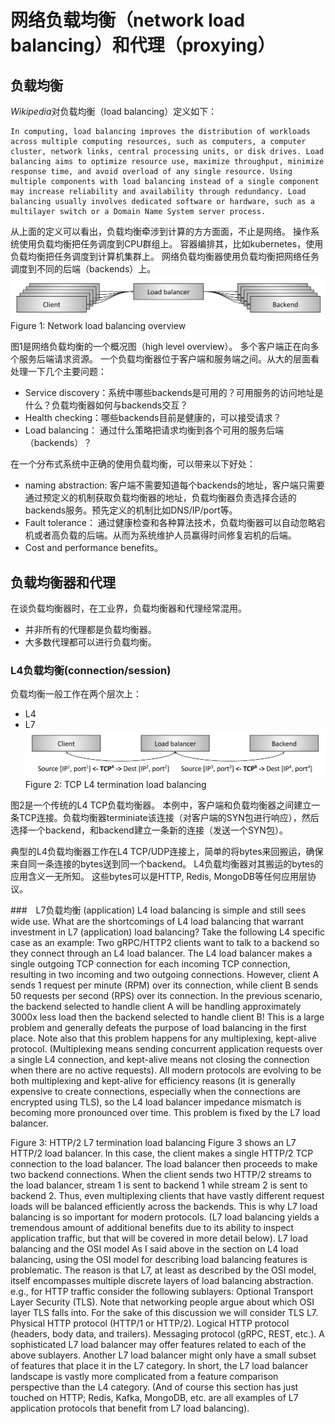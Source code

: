 # 网络负载均衡（network load balancing）和代理（proxying）
## 负载均衡
*Wikipedia*对负载均衡（load balancing）定义如下：
``` english
In computing, load balancing improves the distribution of workloads across multiple computing resources, such as computers, a computer cluster, network links, central processing units, or disk drives. Load balancing aims to optimize resource use, maximize throughput, minimize response time, and avoid overload of any single resource. Using multiple components with load balancing instead of a single component may increase reliability and availability through redundancy. Load balancing usually involves dedicated software or hardware, such as a multilayer switch or a Domain Name System server process.
```
从上面的定义可以看出，负载均衡牵涉到计算的方方面面，不止是网络。
操作系统使用负载均衡把任务调度到CPU群组上。
容器编排其，比如kubernetes，使用负载均衡把任务调度到计算机集群上。
网络负载均衡器使用负载均衡把网络任务调度到不同的后端（backends）上。
![](pics/lb1.png)
Figure 1: Network load balancing overview

图1是网络负载均衡的一个概况图（high level overview）。
多个客户端正在向多个服务后端请求资源。
一个负载均衡器位于客户端和服务端之间。从大的层面看处理一下几个主要问题：
* Service discovery：系统中哪些backends是可用的？可用服务的访问地址是什么？负载均衡器如何与backends交互？
* Health checking：哪些backends目前是健康的，可以接受请求？
* Load balancing： 通过什么策略把请求均衡到各个可用的服务后端（backends）？

在一个分布式系统中正确的使用负载均衡，可以带来以下好处：
* naming abstraction: 客户端不需要知道每个backends的地址，客户端只需要通过预定义的机制获取负载均衡器的地址，负载均衡器负责选择合适的backends服务。预先定义的机制比如DNS/IP/port等。
* Fault tolerance： 通过健康检查和各种算法技术，负载均衡器可以自动忽略宕机或者高负载的后端。从而为系统维护人员赢得时间修复宕机的后端。
* Cost and performance benefits。

## 负载均衡器和代理
在谈负载均衡器时，在工业界，负载均衡器和代理经常混用。
* 并非所有的代理都是负载均衡器。
* 大多数代理都可以进行负载均衡。

### L4负载均衡(connection/session)
负载均衡一般工作在两个层次上：
* L4
* L7
![](pics/lb2.png)
Figure 2: TCP L4 termination load balancing

图2是一个传统的L4 TCP负载均衡器。
本例中，客户端和负载均衡器之间建立一条TCP连接。负载均衡器terminiate该连接（对客户端的SYN包进行响应），然后选择一个backend，和backend建立一条新的连接（发送一个SYN包）。

典型的L4负载均衡器工作在L4 TCP/UDP连接上，简单的将bytes来回搬运，确保来自同一条连接的bytes送到同一个backend。
L4负载均衡器对其搬运的bytes的应用含义一无所知。
这些bytes可以是HTTP, Redis, MongoDB等任何应用层协议。

###　L7负载均衡 (application)
L4 load balancing is simple and still sees wide use. What are the shortcomings of L4 load balancing that warrant investment in L7 (application) load balancing? Take the following L4 specific case as an example:
Two gRPC/HTTP2 clients want to talk to a backend so they connect through an L4 load balancer.
The L4 load balancer makes a single outgoing TCP connection for each incoming TCP connection, resulting in two incoming and two outgoing connections.
However, client A sends 1 request per minute (RPM) over its connection, while client B sends 50 requests per second (RPS) over its connection.
In the previous scenario, the backend selected to handle client A will be handling approximately 3000x less load then the backend selected to handle client B! This is a large problem and generally defeats the purpose of load balancing in the first place. Note also that this problem happens for any multiplexing, kept-alive protocol. (Multiplexing means sending concurrent application requests over a single L4 connection, and kept-alive means not closing the connection when there are no active requests). All modern protocols are evolving to be both multiplexing and kept-alive for efficiency reasons (it is generally expensive to create connections, especially when the connections are encrypted using TLS), so the L4 load balancer impedance mismatch is becoming more pronounced over time. This problem is fixed by the L7 load balancer.

Figure 3: HTTP/2 L7 termination load balancing
Figure 3 shows an L7 HTTP/2 load balancer. In this case, the client makes a single HTTP/2 TCP connection to the load balancer. The load balancer then proceeds to make two backend connections. When the client sends two HTTP/2 streams to the load balancer, stream 1 is sent to backend 1 while stream 2 is sent to backend 2. Thus, even multiplexing clients that have vastly different request loads will be balanced efficiently across the backends. This is why L7 load balancing is so important for modern protocols. (L7 load balancing yields a tremendous amount of additional benefits due to its ability to inspect application traffic, but that will be covered in more detail below).
L7 load balancing and the OSI model
As I said above in the section on L4 load balancing, using the OSI model for describing load balancing features is problematic. The reason is that L7, at least as described by the OSI model, itself encompasses multiple discrete layers of load balancing abstraction. e.g., for HTTP traffic consider the following sublayers:
Optional Transport Layer Security (TLS). Note that networking people argue about which OSI layer TLS falls into. For the sake of this discussion we will consider TLS L7.
Physical HTTP protocol (HTTP/1 or HTTP/2).
Logical HTTP protocol (headers, body data, and trailers).
Messaging protocol (gRPC, REST, etc.).
A sophisticated L7 load balancer may offer features related to each of the above sublayers. Another L7 load balancer might only have a small subset of features that place it in the L7 category. In short, the L7 load balancer landscape is vastly more complicated from a feature comparison perspective than the L4 category. (And of course this section has just touched on HTTP; Redis, Kafka, MongoDB, etc. are all examples of L7 application protocols that benefit from L7 load balancing).

